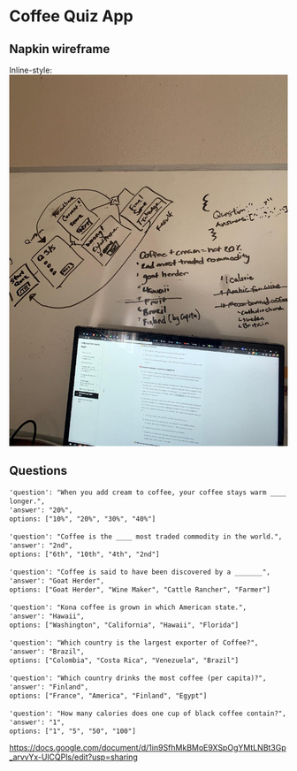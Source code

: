 # Coffee Quiz App

## Napkin wireframe
Inline-style: 
![alt text](/images/napkin.jpg "napkin wireframe")

## Questions
    'question': "When you add cream to coffee, your coffee stays warm ____ longer.",
    'answer': "20%",
    options: ["10%", "20%", "30%", "40%"]

    'question': "Coffee is the ____ most traded commodity in the world.",
    'answer': "2nd",
    options: ["6th", "10th", "4th", "2nd"]

    'question': "Coffee is said to have been discovered by a _______",
    'answer': "Goat Herder",
    options: ["Goat Herder", "Wine Maker", "Cattle Rancher", "Farmer"]

    'question': "Kona coffee is grown in which American state.",
    'answer': "Hawaii",
    options: ["Washington", "California", "Hawaii", "Florida"]

    'question': "Which country is the largest exporter of Coffee?",
    'answer': "Brazil",
    options: ["Colombia", "Costa Rica", "Venezuela", "Brazil"]

    'question': "Which country drinks the most coffee (per capita)?",
    'answer': "Finland",
    options: ["France", "America", "Finland", "Egypt"]

    'question': "How many calories does one cup of black coffee contain?",
    'answer': "1",
    options: ["1", "5", "50", "100"]





https://docs.google.com/document/d/1in9SfhMkBMoE9XSpOgYMtLNBt3Gp_arvvYx-UlCQPls/edit?usp=sharing

